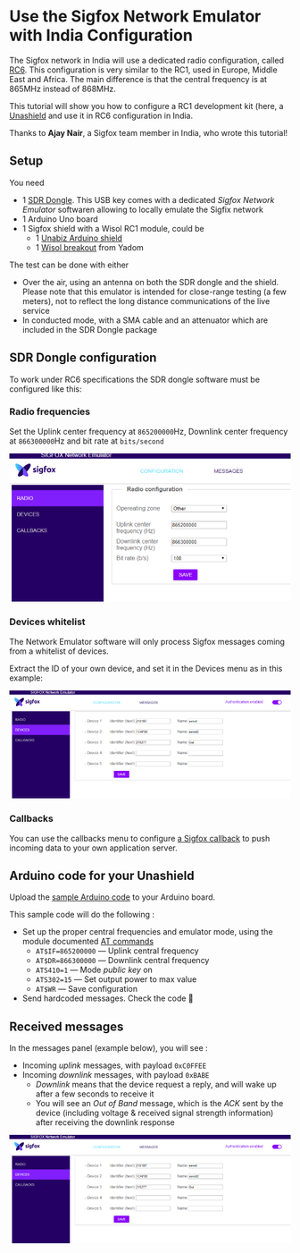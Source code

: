# Use the Sigfox Network Emulator with India Configuration

The Sigfox network in India will use a dedicated radio configuration, called [RC6](https://build.sigfox.com/sigfox-certification-tests/#sigfox-rf-and-protocol-rc6-documents).
This configuration is very similar to the RC1, used in Europe, Middle East and Africa. The main difference is that the central frequency is at 865MHz instead of 868MHz.

This tutorial will show you how to configure a RC1 development kit (here, a [Unashield](https://unabiz.github.io/unashield/) and use it in RC6 configuration in India.

Thanks to **Ajay Nair**, a Sigfox team member in India, who wrote this tutorial!



## Setup

You need 
* 1 [SDR Dongle](https://build.sigfox.com/sdr-dongle). This USB key comes with a dedicated _Sigfox Network Emulator_ softwaren allowing to locally emulate the Sigfix network
* 1 Arduino Uno board
* 1 Sigfox shield with a Wisol RC1 module, could be 
  * 1 [Unabiz Arduino shield](https://www.unabiz.com/portfolio/unashield/)
  * 1 [Wisol breakout](https://yadom.eu/kit-de-developpement-sigfox-sdr-dongle-brkws01.html) from Yadom


The test can be done with either
* Over the air, using an antenna on both the SDR dongle and the shield. Please note that this emulator is intended for close-range testing (a few meters), not to reflect the long distance communications of the live service
* In conducted mode, with a SMA cable and an attenuator which are included in the SDR Dongle package

## SDR Dongle configuration

To work under RC6 specifications the SDR dongle software must be configured like this: 

### Radio frequencies

Set the Uplink center frequency at `865200000`Hz, Downlink center frequency at `866300000`Hz and bit rate at `bits/second`

![RC6 settings](./medias/SNE-frequencies.png)



### Devices whitelist

The Network Emulator software will only process Sigfox messages coming from a whitelist of devices.

Extract the ID of your own device, and set it in the Devices menu as in this example:

![Device whitelist](./medias/SNE-whitelist.png)



### Callbacks

You can use the callbacks menu to configure [a Sigfox callback](https://support.sigfox.com/docs/callbacks-documentation) to push incoming data to your own application server.



## Arduino code for your Unashield

Upload the [sample Arduino code](./hello-india.ino) to your Arduino board.

This sample code will do the following :

* Set up the proper central frequencies and emulator mode, using the module documented [AT commands](./medias/wisolcommandat_wssfm10r.pdf)
  * `AT$IF=865200000` — Uplink central frequency
  * `AT$DR=866300000` — Downlink central frequency
  * `ATS410=1` — Mode _public key_ on
  * `ATS302=15`  — Set output power to max value
  * `AT$WR` — Save configuration
* Send hardcoded messages. Check the code 🧐



## Received messages

In the messages panel (example below), you will see :

* Incoming _uplink_ messages, with payload `0xC0FFEE`
* Incoming _downlink_ messages, with payload `0xBABE`
  * _Downlink_ means that the device request a reply, and will wake up after a few seconds to receive it
  * You will see an _Out of Band_ message, which is the _ACK_ sent by the device (including voltage & received signal strength information) after receiving the downlink response

![Messages received](./medias/SNE-whitelist.png)